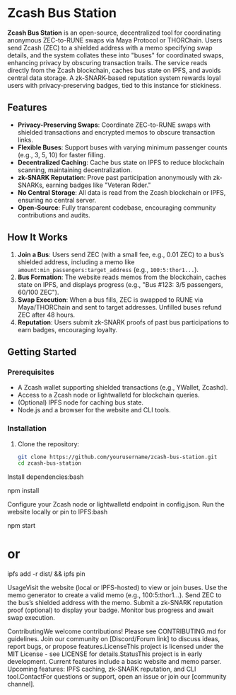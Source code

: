 # Zcash Bus Station

**Zcash Bus Station** is an open-source, decentralized tool for coordinating anonymous ZEC-to-RUNE swaps via Maya Protocol or THORChain. Users send Zcash (ZEC) to a shielded address with a memo specifying swap details, and the system collates these into "buses" for coordinated swaps, enhancing privacy by obscuring transaction trails. The service reads directly from the Zcash blockchain, caches bus state on IPFS, and avoids central data storage. A zk-SNARK-based reputation system rewards loyal users with privacy-preserving badges, tied to this instance for stickiness.

## Features
- **Privacy-Preserving Swaps**: Coordinate ZEC-to-RUNE swaps with shielded transactions and encrypted memos to obscure transaction links.
- **Flexible Buses**: Support buses with varying minimum passenger counts (e.g., 3, 5, 10) for faster filling.
- **Decentralized Caching**: Cache bus state on IPFS to reduce blockchain scanning, maintaining decentralization.
- **zk-SNARK Reputation**: Prove past participation anonymously with zk-SNARKs, earning badges like "Veteran Rider."
- **No Central Storage**: All data is read from the Zcash blockchain or IPFS, ensuring no central server.
- **Open-Source**: Fully transparent codebase, encouraging community contributions and audits.

## How It Works
1. **Join a Bus**: Users send ZEC (with a small fee, e.g., 0.01 ZEC) to a bus’s shielded address, including a memo like `amount:min_passengers:target_address` (e.g., `100:5:thor1...`).
2. **Bus Formation**: The website reads memos from the blockchain, caches state on IPFS, and displays progress (e.g., "Bus #123: 3/5 passengers, 60/100 ZEC").
3. **Swap Execution**: When a bus fills, ZEC is swapped to RUNE via Maya/THORChain and sent to target addresses. Unfilled buses refund ZEC after 48 hours.
4. **Reputation**: Users submit zk-SNARK proofs of past bus participations to earn badges, encouraging loyalty.

## Getting Started
### Prerequisites
- A Zcash wallet supporting shielded transactions (e.g., YWallet, Zcashd).
- Access to a Zcash node or lightwalletd for blockchain queries.
- (Optional) IPFS node for caching bus state.
- Node.js and a browser for the website and CLI tools.

### Installation
1. Clone the repository:
   ```bash
   git clone https://github.com/yourusername/zcash-bus-station.git
   cd zcash-bus-station

Install dependencies:bash

npm install

Configure your Zcash node or lightwalletd endpoint in config.json.
Run the website locally or pin to IPFS:bash

npm start
# or
ipfs add -r dist/ && ipfs pin

UsageVisit the website (local or IPFS-hosted) to view or join buses.
Use the memo generator to create a valid memo (e.g., 100:5:thor1...).
Send ZEC to the bus’s shielded address with the memo.
Submit a zk-SNARK reputation proof (optional) to display your badge.
Monitor bus progress and await swap execution.

ContributingWe welcome contributions! Please see CONTRIBUTING.md for guidelines. Join our community on [Discord/Forum link] to discuss ideas, report bugs, or propose features.LicenseThis project is licensed under the MIT License - see LICENSE for details.StatusThis project is in early development. Current features include a basic website and memo parser. Upcoming features: IPFS caching, zk-SNARK reputation, and CLI tool.ContactFor questions or support, open an issue or join our [community channel].

